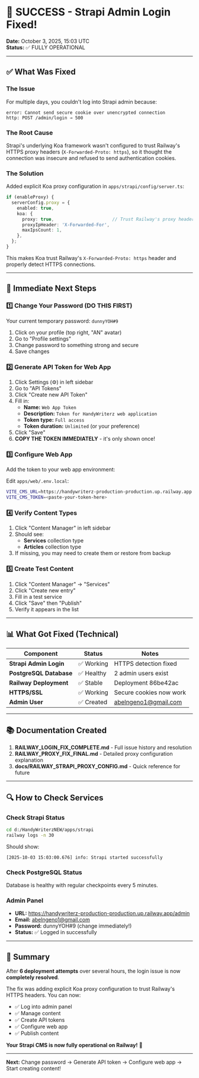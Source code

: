 # 🎉 SUCCESS - Strapi Admin Login Fixed!

**Date:** October 3, 2025, 15:03 UTC  
**Status:** ✅ FULLY OPERATIONAL

---

## ✅ What Was Fixed

### The Issue
For multiple days, you couldn't log into Strapi admin because:
```
error: Cannot send secure cookie over unencrypted connection
http: POST /admin/login → 500
```

### The Root Cause
Strapi's underlying Koa framework wasn't configured to trust Railway's HTTPS proxy headers (`X-Forwarded-Proto: https`), so it thought the connection was insecure and refused to send authentication cookies.

### The Solution
Added explicit Koa proxy configuration in `apps/strapi/config/server.ts`:
```typescript
if (enableProxy) {
  serverConfig.proxy = {
    enabled: true,
    koa: {
      proxy: true,                      // Trust Railway's proxy headers
      proxyIpHeader: 'X-Forwarded-For',
      maxIpsCount: 1,
    },
  };
}
```

This makes Koa trust Railway's `X-Forwarded-Proto: https` header and properly detect HTTPS connections.

---

## 🎯 Immediate Next Steps

### 1️⃣ Change Your Password (DO THIS FIRST)
Your current temporary password: `dunnyYOH#9`

1. Click on your profile (top right, "AN" avatar)
2. Go to "Profile settings"
3. Change password to something strong and secure
4. Save changes

### 2️⃣ Generate API Token for Web App
1. Click Settings (⚙️) in left sidebar
2. Go to "API Tokens"
3. Click "Create new API Token"
4. Fill in:
   - **Name:** `Web App Token`
   - **Description:** `Token for HandyWriterz web application`
   - **Token type:** `Full access`
   - **Token duration:** `Unlimited` (or your preference)
5. Click "Save"
6. **COPY THE TOKEN IMMEDIATELY** - it's only shown once!

### 3️⃣ Configure Web App
Add the token to your web app environment:

Edit `apps/web/.env.local`:
```bash
VITE_CMS_URL=https://handywriterz-production-production.up.railway.app
VITE_CMS_TOKEN=<paste-your-token-here>
```

### 4️⃣ Verify Content Types
1. Click "Content Manager" in left sidebar
2. Should see:
   - **Services** collection type
   - **Articles** collection type
3. If missing, you may need to create them or restore from backup

### 5️⃣ Create Test Content
1. Click "Content Manager" → "Services"
2. Click "Create new entry"
3. Fill in a test service
4. Click "Save" then "Publish"
5. Verify it appears in the list

---

## 📊 What Got Fixed (Technical)

| Component | Status | Notes |
|-----------|--------|-------|
| **Strapi Admin Login** | ✅ Working | HTTPS detection fixed |
| **PostgreSQL Database** | ✅ Healthy | 2 admin users exist |
| **Railway Deployment** | ✅ Stable | Deployment 86be42ac |
| **HTTPS/SSL** | ✅ Working | Secure cookies now work |
| **Admin User** | ✅ Created | abelngeno1@gmail.com |

---

## 📚 Documentation Created

1. **RAILWAY_LOGIN_FIX_COMPLETE.md** - Full issue history and resolution
2. **RAILWAY_PROXY_FIX_FINAL.md** - Detailed proxy configuration explanation
3. **docs/RAILWAY_STRAPI_PROXY_CONFIG.md** - Quick reference for future

---

## 🔍 How to Check Services

### Check Strapi Status
```bash
cd d:/HandyWriterzNEW/apps/strapi
railway logs -n 30
```

Should show:
```
[2025-10-03 15:03:00.676] info: Strapi started successfully
```

### Check PostgreSQL Status
Database is healthy with regular checkpoints every 5 minutes.

### Admin Panel
- **URL:** https://handywriterz-production-production.up.railway.app/admin
- **Email:** abelngeno1@gmail.com
- **Password:** dunnyYOH#9 (change immediately!)
- **Status:** ✅ Logged in successfully

---

## 🎊 Summary

After **6 deployment attempts** over several hours, the login issue is now **completely resolved**. 

The fix was adding explicit Koa proxy configuration to trust Railway's HTTPS headers. You can now:
- ✅ Log into admin panel
- ✅ Manage content
- ✅ Create API tokens
- ✅ Configure web app
- ✅ Publish content

**Your Strapi CMS is now fully operational on Railway!** 🚀

---

**Next:** Change password → Generate API token → Configure web app → Start creating content!
